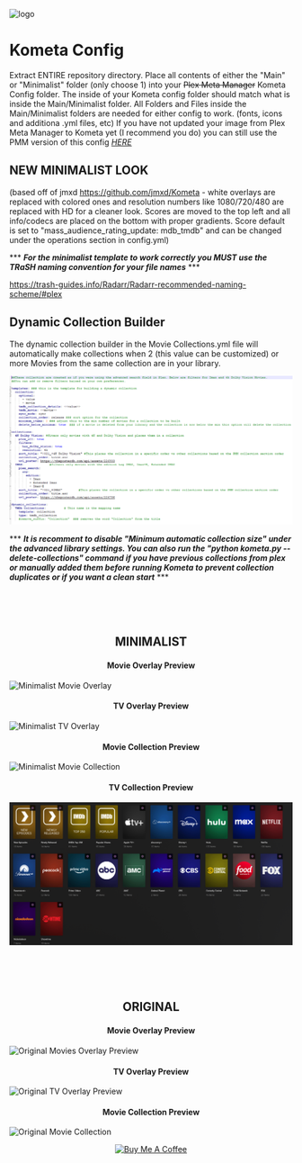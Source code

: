 ![logo](https://github.com/mrbuckwheet/Kometa-Config/assets/124317277/5323ca07-03fd-479a-b93d-681172b96290)

# Kometa Config 
Extract ENTIRE repository directory. Place all contents of either the "Main" or "Minimalist" folder (only choose 1) into your ~~Plex Meta Manager~~ Kometa Config folder. The inside of your Kometa config folder should match what is inside the Main/Minimalist folder. All Folders and Files inside the Main/Minimalist folders are needed for either config to work. (fonts, icons and additiona .yml files, etc) 
If you have not updated your image from Plex Meta Manager to Kometa yet (I recommend you do) you can still use the PMM version of this config [_HERE_](https://github.com/mrbuckwheet/Kometa-Config/releases/tag/PMM-Version) 

## NEW MINIMALIST LOOK 
(based off of jmxd https://github.com/jmxd/Kometa - white overlays are replaced with colored ones and resolution numbers like 1080/720/480 are replaced with HD for a cleaner look. Scores are moved to the top left and all info/codecs are placed on the bottom with proper gradients. Score default is set to "mass_audience_rating_update: mdb_tmdb" and can be changed under the operations section in config.yml) 

\*\*\* ***For the minimalist template to work correctly you MUST use the TRaSH naming convention for your file names*** \*\*\*

https://trash-guides.info/Radarr/Radarr-recommended-naming-scheme/#plex

## Dynamic Collection Builder
The dynamic collection builder in the Movie Collections.yml file will automatically make collections when 2 (this value can be customized) or more Movies from the same collection are in your library. 

![Dynamic Collection Preview](</Overlay Preview/Dynamic Collection Preview.png>)

\*\*\* ***It is recomment to disable "Minimum automatic collection size" under the advanced library settings. You can also run the "python kometa.py --delete-collections" command if you have previous collections from plex or manually added them before running Kometa to prevent collection duplicates or if you want a clean start*** \*\*\*


<br/><br/><br/>
## <p align="center"> MINIMALIST
#### <p align="center"> Movie Overlay Preview
![Minimalist Movie Overlay](</Overlay Preview/Minimalist Movie Overlay.png>)


#### <p align="center"> TV Overlay Preview
![Minimalist TV Overlay](</Overlay Preview/Minimalist TV Overlay.png>)


#### <p align="center"> Movie Collection Preview

![Minimalist Movie Collection](</Overlay Preview/Minimalist Movie Collection.png>)

#### <p align="center"> TV Collection Preview

![Minimalist TV Collection](</Overlay Preview/Minimalist TV Collection.png>)


<br/><br/><br/>
## <p align="center">ORIGINAL
#### <p align="center">Movie Overlay Preview
![Original Movies Overlay Preview](</Overlay Preview/Original Movies Overlay Preview.JPG>)

#### <p align="center">TV Overlay Preview
![Original TV Overlay Preview](</Overlay Preview/Original TV Overlay Preview.JPG>)

#### <p align="center">Movie Collection Preview
![Original Movie Collection](</Overlay Preview/Original Movie Collection.JPG>)




<!-- markdownlint-disable MD033 -->
<p align="center">
<a href="https://www.buymeacoffee.com/mrbuckwheet" target="_blank"><img src="https://cdn.buymeacoffee.com/buttons/lato-black.png" alt="Buy Me A Coffee" style="height: 51px !important;width: 217px !important;" ></a>
<!-- markdownlint-enable MD033 -->
